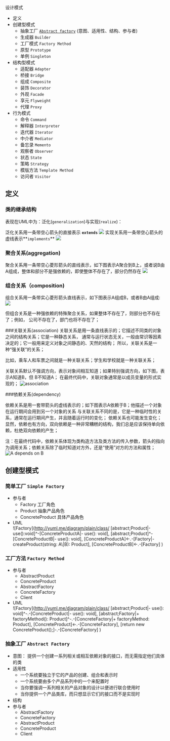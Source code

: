 设计模式

- 定义
- 创建型模式
  - 抽象工厂 [`Abstract factory`](#abstract-factory) (意图、适用性、结构、参与者) 
  - 生成器 `Builder`
  - 工厂模式 `Factory Method`
  - 原型 `Prototype`
  - 单例 `Singleton`
- 结构型模式
  - 适配器 `Adapter`
  - 桥接 `Bridge`
  - 组成 `Composite`
  - 装饰 `Decorator`
  - 外观 `Facade`
  - 享元 `Flyweight`
  - 代理 `Proxy`
- 行为模式
  - 命令 `Command`
  - 解释器 `Interpreter`
  - 迭代器 `Iterator`
  - 中介者 `Mediator`
  - 备忘录 `Memento`
  - 观察者 `Observer`
  - 状态 `State`
  - 策略 `Strategy`
  - 模版方法 `Template Method`
  - 访问者 `Visitor`

## 定义
### 类的继承结构
表现在UML中为：泛化(`generalization`)与实现(`realize`)：

泛化关系用一条带空心箭头的直接表示 **`extends`**
<img src="http://yuml.me/diagram/plain/class/extends, [SUV]-^[Car]" />
实现关系用一条带空心箭头的虚线表示**`implements`**
<img src="http://yuml.me/diagram/plain/class/implements, [Car]-.-^[Vehicle], [Bicycle]-.-^[Vehicle]"/>

### 聚合关系(aggregation)
聚合关系用一条带空心菱形箭头的直线表示，如下图表示A聚合到B上，或者说B由A组成，整体和部分不是强依赖的，即使整体不存在了，部分仍然存在
<img src="http://yuml.me/diagram/plain/class/aggregation, [Wheel]-<>[Bicycle],[Chair]-+[Bicycle]"/>  


### 组合关系（composition)

组合关系用一条带实心菱形箭头直线表示，如下图表示A组成B，或者B由A组成:
<img src="http://yuml.me/diagram/plain/class/composition, [A]-++[B]"/>

但组合关系是一种强依赖的特殊聚合关系，如果整体不存在了，则部分也不存在了；例如， 公司不存在了，部门也将不存在了；

###关联关系(association)
关联关系是用一条直线表示的；它描述不同类的对象之间的结构关系；它是一种静态关系， 通常与运行状态无关，一般由常识等因素决定的；它一般用来定义对象之间静态的、天然的结构； 所以，关联关系是一种“强关联”的关系；

比如，乘车人和车票之间就是一种关联关系；学生和学校就是一种关联关系；

关联关系默认不强调方向，表示对象间相互知道；如果特别强调方向，如下图，表示A知道B，但 B不知道A；
在最终代码中，关联对象通常是以成员变量的形式实现的；
![association](http://yuml.me/diagram/plain/class/[A]->[B])

###依赖关系(dependency)

依赖关系是用一套带箭头的虚线表示的；如下图表示A依赖于B；他描述一个对象在运行期间会用到另一个对象的关系
与关联关系不同的是，它是一种临时性的关系，通常在运行期间产生，并且随着运行时的变化； 依赖关系也可能发生变化；
显然，依赖也有方向，双向依赖是一种非常糟糕的结构，我们总是应该保持单向依赖，杜绝双向依赖的产生；

注：在最终代码中，依赖关系体现为类构造方法及类方法的传入参数，箭头的指向为调用关系；依赖关系除了临时知道对方外，还是“使用”对方的方法和属性；
![A depends on B](http://yuml.me/diagram/plain/class/[A]-.->[B])


## 创建型模式
### <a name="simple-factory"></a>简单工厂 `Simple Factory`

- 参与者
    - Factory 工厂角色
    - Product 抽象产品角色
    - ConcreteProduct 具体产品角色
- UML  
![Factory](http://yuml.me/diagram/plain/class/
[abstract;Product|-use():void]^-[ConcreteProductA|- use(): void],
[abstract;Product]^-[ConcreteProductB|- use(): void], 
[ConcreteProductA]<-.-[Factory|- createProduct(string: A\\|B): Product], 
[ConcreteProductB]<-.-[Factory]
)

### <a name="factory"></a>工厂方法 `Factory Method`

- 参与者
    - AbstractProduct
    - ConcreteProduct
    - AbstractFactory
    - ConcreteFactory
    - Client
- UML  
![Factory](http://yuml.me/diagram/plain/class/
[abstract;Product|- use(): void]^-.-[ConcreteProduct|- use(): void],
[abstract;Factory|+ factoryMethod(): Product]^-.-[ConcreteFactory|+ factoryMethod: Product],
[ConcreteProduct]<-.-[ConcreteFactory],
[return new ConcreteProduct();]-.-[ConcreteFactory]
)



### <a name="abstract-factory"></a>抽象工厂 `Abstract Factory`
- 意图： 提供一个创建一系列相关或相互依赖对象的接口，而无需指定他们具体的类
- 适用性
  - 一个系统要独立于它的产品的创建、组合和表示时
  - 一个系统要由多个产品系列中的一个来配置时
  - 当你要强调一系列相关的产品对象的设计以便进行联合使用时
  - 当你提供一个产品类库，而只想显示它们的接口而不是实现时
- 结构
- 参与者
  - AbstractFactory
  - ConcreteFactory
  - AbstractProduct
  - ConcreteProduct
  - Client

